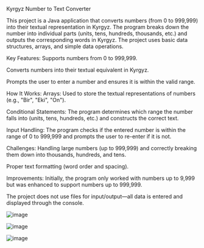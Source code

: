 Kyrgyz Number to Text Converter

This project is a Java application that converts numbers (from 0 to 999,999) into their textual representation in Kyrgyz. The program breaks down the number into individual parts (units, tens, hundreds, thousands, etc.) and outputs the corresponding words in Kyrgyz. The project uses basic data structures, arrays, and simple data operations.

Key Features:
Supports numbers from 0 to 999,999.

Converts numbers into their textual equivalent in Kyrgyz.

Prompts the user to enter a number and ensures it is within the valid range.

How It Works:
Arrays: Used to store the textual representations of numbers (e.g., "Bir", "Eki", "On").

Conditional Statements: The program determines which range the number falls into (units, tens, hundreds, etc.) and constructs the correct text.

Input Handling: The program checks if the entered number is within the range of 0 to 999,999 and prompts the user to re-enter if it is not.

Challenges:
Handling large numbers (up to 999,999) and correctly breaking them down into thousands, hundreds, and tens.

Proper text formatting (word order and spacing).

Improvements:
Initially, the program only worked with numbers up to 9,999 but was enhanced to support numbers up to 999,999.

The project does not use files for input/output—all data is entered and displayed through the console.

![image](https://github.com/user-attachments/assets/7df58244-954a-49f6-b4da-ca74001b0749)

![image](https://github.com/user-attachments/assets/603ebba6-8ba4-47d9-99e3-f4b751e3f51a)

![image](https://github.com/user-attachments/assets/f1b0a0f7-a549-40ca-a35f-f2a2b5ae5681)



